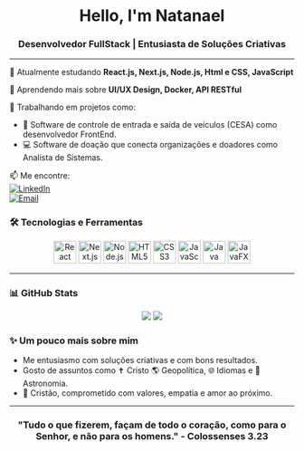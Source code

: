 <h1 align="center">Hello, I'm Natanael</h1>
<h3 align="center">Desenvolvedor FullStack | Entusiasta de Soluções Criativas</h3>

---

🌱 Atualmente estudando **React.js, Next.js, Node.js, Html e CSS, JavaScript**

🧠 Aprendendo mais sobre **UI/UX Design, Docker, API RESTful**

🔭 Trabalhando em projetos como:

- 📱 Software de controle de entrada e saída de veículos (CESA) como desenvolvedor FrontEnd.
- 💻 Software de doação que conecta organizações e doadores como Analista de Sistemas.

📫 Me encontre:  
[![LinkedIn](https://img.shields.io/badge/-LinkedIn-blue?style=flat-square&logo=linkedin&logoColor=white)](https://www.linkedin.com/in/seu-usuario/)  
[![Email](https://img.shields.io/badge/-Email-red?style=flat-square&logo=gmail&logoColor=white)](mailto:natanael20168@gmail.com)

### 🛠️ Tecnologias e Ferramentas
<p align="center">
  <img src="https://cdn.jsdelivr.net/gh/devicons/devicon/icons/react/react-original.svg" width="40" alt="React"/>
  <img src="https://cdn.jsdelivr.net/gh/devicons/devicon/icons/nextjs/nextjs-original.svg" width="40" alt="Next.js"/>
  <img src="https://cdn.jsdelivr.net/gh/devicons/devicon/icons/nodejs/nodejs-original.svg" width="40" alt="Node.js"/>
  <img src="https://cdn.jsdelivr.net/gh/devicons/devicon/icons/html5/html5-original.svg" width="40" alt="HTML5"/>
  <img src="https://cdn.jsdelivr.net/gh/devicons/devicon/icons/css3/css3-original.svg" width="40" alt="CSS3"/>
  <img src="https://cdn.jsdelivr.net/gh/devicons/devicon/icons/javascript/javascript-original.svg" width="40" alt="JavaScript"/>
  <img src="https://cdn.jsdelivr.net/gh/devicons/devicon/icons/java/java-original.svg" width="40" alt="Java" />
  <img src="https://upload.wikimedia.org/wikipedia/commons/9/98/JavaFX_Logo.png" width="40" alt="JavaFX" />
</p>

---

### 📊 GitHub Stats
<p align="center">
  <img src="https://github-readme-stats.vercel.app/api?username=Natanael9999&show_icons=true&theme=tokyonight" />
  <img src="https://github-readme-stats.vercel.app/api/top-langs/?username=Natanael9999&layout=compact&theme=tokyonight" />
</p>

### ✨ Um pouco mais sobre mim
- Me entusiasmo com soluções criativas e com bons resultados.
- Gosto de assuntos como ✝ Cristo 🌎 Geopolítica, 🌐 Idiomas e 🚀 Astronomia.
- 🙏 Cristão, comprometido com valores, empatia e amor ao próximo.

---

<h3 align="center">"Tudo o que fizerem, façam de todo o coração, como para o Senhor, e não para os homens." - Colossenses 3.23</h3>
